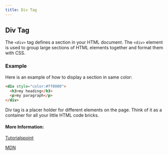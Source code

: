 ```yaml
---
title: Div Tag
---
```

## Div Tag

The `<div>` tag defines a section in your HTML document. The `<div>` element is used to group large sections of HTML elements together and format them with CSS.

### Example
Here is an example of how to display a section in same color:

```html
<div style="color:#ff0000">
  <h3>my heading</h3>
  <p>my paragraph</p>
</div>
```

Div tag is a placer holder for different elements on the page. Think of it as a container for all your little HTML code bricks. 

#### More Information:
[Tutorialspoint](https://www.tutorialspoint.com/html/html_div_tag.htm)

[MDN](https://developer.mozilla.org/en-US/docs/Web/HTML/Element/div)


